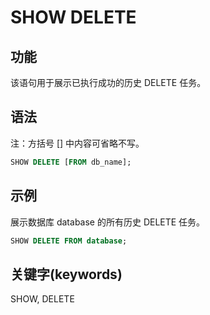 # SHOW DELETE

## 功能

该语句用于展示已执行成功的历史 DELETE 任务。

## 语法

注：方括号 [] 中内容可省略不写。

```sql
SHOW DELETE [FROM db_name];
```

## 示例

展示数据库 database 的所有历史 DELETE 任务。

```sql
SHOW DELETE FROM database;
```

## 关键字(keywords)

SHOW, DELETE
